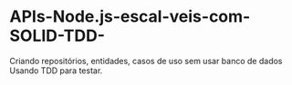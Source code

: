 # APIs-Node.js-escal-veis-com-SOLID-TDD-

Criando repositórios, entidades, casos de uso sem usar banco de dados
Usando TDD para testar.
